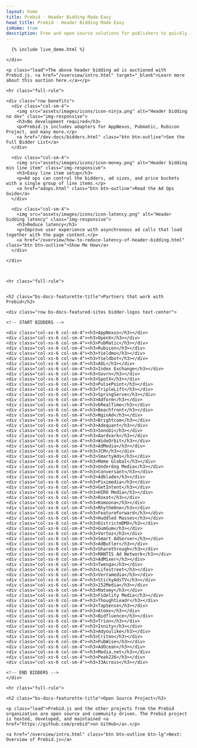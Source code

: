 ```yaml
---
layout: home
title: Prebid - Header Bidding Made Easy
head_title: Prebid - Header Bidding Made Easy
isHome: true
description: Free and open source solutions for publishers to quickly implement header bidding.
---
```


<a name="pb-home-live-demo"></a>

<div class="row">
    <div class="col-sm-10 col-sm-offset-1 text-center">

      {% include live_demo.html %}

    </div>
</div>

<div class="bs-docs-featurette pb-home pb-docs">

    <p class="lead">The above header bidding ad is auctioned with Prebid.js. <a href="/overview/intro.html" target="_blank">Learn more about this auction here.</a></p>

    <hr class="full-rule">

    <div class="row benefits">
      <div class="col-sm-4">
        <img src="assets/images/icons/icon-ninja.png" alt="Header bidding no dev" class="img-responsive">
        <h3>No development required</h3>
        <p>Prebid.js includes adapters for AppNexus, Pubmatic, Rubicon Project, and many more.</p>
        <a href="/dev-docs/bidders.html" class="btn btn-outline">See the Full Bidder List</a>
      </div>

      <div class="col-sm-4">
        <img src="assets/images/icons/icon-money.png" alt="Header bidding min line item" class="img-responsive">
        <h3>Easy line item setup</h3>
        <p>Ad ops can control the bidders, ad sizes, and price buckets with a single group of line items.</p>
        <a href="adops.html" class="btn btn-outline">Read the Ad Ops Guide</a>
      </div>

      <div class="col-sm-4">
        <img src="assets/images/icons/icon-latency.png" alt="Header bidding latency" class="img-responsive">
        <h3>Reduce latency</h3>
        <p>Improve user experience with asynchronous ad calls that load together with the page content.</p>
        <a href="/overview/how-to-reduce-latency-of-header-bidding.html" class="btn btn-outline">Show Me How</a>
      </div>

    </div>



    <hr class="full-rule">


    <h2 class="bs-docs-featurette-title">Partners that work with Prebid</h2>

    <div class="row bs-docs-featured-sites bidder-logos text-center">

    <!-- START BIDDERS -->

    <div class="col-xs-6 col-sm-4"><h3>AppNexus</h3></div>
    <div class="col-xs-6 col-sm-4"><h3>OpenX</h3></div>
    <div class="col-xs-6 col-sm-4"><h3>PubMatic</h3></div>
    <div class="col-xs-6 col-sm-4"><h3>Rubicon</h3></div>
    <div class="col-xs-6 col-sm-4"><h3>Yieldmo</h3></div>
    <div class="col-xs-6 col-sm-4"><h3>Yieldbot</h3></div>
    <div class="col-xs-6 col-sm-4"><h3>AOL</h3></div>
    <div class="col-xs-6 col-sm-4"><h3>Index Exchange</h3></div>
    <div class="col-xs-6 col-sm-4"><h3>Sovrn</h3></div>
    <div class="col-xs-6 col-sm-4"><h3>SpotX</h3></div>
    <div class="col-xs-6 col-sm-4"><h3>PulsePoint</h3></div>
    <div class="col-xs-6 col-sm-4"><h3>TripleLift</h3></div>
    <div class="col-xs-6 col-sm-4"><h3>SpringServe</h3></div>
    <div class="col-xs-6 col-sm-4"><h3>Adform</h3></div>
    <div class="col-xs-6 col-sm-4"><h3>bRealTime</h3></div>
    <div class="col-xs-6 col-sm-4"><h3>Beachfront</h3></div>
    <div class="col-xs-6 col-sm-4"><h3>NginAd</h3></div>
    <div class="col-xs-6 col-sm-4"><h3>Brightcom</h3></div>
    <div class="col-xs-6 col-sm-4"><h3>Adequant</h3></div>
    <div class="col-xs-6 col-sm-4"><h3>Sonobi</h3></div>
    <div class="col-xs-6 col-sm-4"><h3>Aardvark</h3></div>
    <div class="col-xs-6 col-sm-4"><h3>WideOrbit</h3></div>
    <div class="col-xs-6 col-sm-4"><h3>AdMedia</h3></div>
    <div class="col-xs-6 col-sm-4"><h3>JCM</h3></div>
    <div class="col-xs-6 col-sm-4"><h3>SmartyAds</h3></div>
    <div class="col-xs-6 col-sm-4"><h3>Meme Global</h3></div>
    <div class="col-xs-6 col-sm-4"><h3>Underdog Media</h3></div>
    <div class="col-xs-6 col-sm-4"><h3>Conversant</h3></div>
    <div class="col-xs-6 col-sm-4"><h3>Adblade</h3></div>
    <div class="col-xs-6 col-sm-4"><h3>Piximedia</h3></div>
    <div class="col-xs-6 col-sm-4"><h3>GetIntent</h3></div>
    <div class="col-xs-6 col-sm-4"><h3>HIRO Media</h3></div>
    <div class="col-xs-6 col-sm-4"><h3>Roxot</h3></div>
    <div class="col-xs-6 col-sm-4"><h3>Komoona</h3></div>
    <div class="col-xs-6 col-sm-4"><h3>RhythmOne</h3></div>
    <div class="col-xs-6 col-sm-4"><h3>FeatureForward</h3></div>
    <div class="col-xs-6 col-sm-4"><h3>Huddled Masses</h3></div>
    <div class="col-xs-6 col-sm-4"><h3>DistrictmDMX</h3></div>
    <div class="col-xs-6 col-sm-4"><h3>GumGum</h3></div>
    <div class="col-xs-6 col-sm-4"><h3>Vertoz</h3></div>
    <div class="col-xs-6 col-sm-4"><h3>Smart AdServer</h3></div>
    <div class="col-xs-6 col-sm-4"><h3>AdButler</h3></div>
    <div class="col-xs-6 col-sm-4"><h3>Sharethrough</h3></div>
    <div class="col-xs-6 col-sm-4"><h3>MANTIS Ad Network</h3></div>
    <div class="col-xs-6 col-sm-4"><h3>AdMixer</h3></div>
    <div class="col-xs-6 col-sm-4"><h3>Twenga</h3></div>
    <div class="col-xs-6 col-sm-4"><h3>Lifestreet</h3></div>
    <div class="col-xs-6 col-sm-4"><h3>Vertamedia</h3></div>
    <div class="col-xs-6 col-sm-4"><h3>StickyAdsTV</h3></div>
    <div class="col-xs-6 col-sm-4"><h3>152Media</h3></div>
    <div class="col-xs-6 col-sm-4"><h3>Matomy</h3></div>
    <div class="col-xs-6 col-sm-4"><h3>Fidelity Media</h3></div>
    <div class="col-xs-6 col-sm-4"><h3>ThoughtLeadr</h3></div>
    <div class="col-xs-6 col-sm-4"><h3>TapSense</h3></div>
    <div class="col-xs-6 col-sm-4"><h3>Atomx</h3></div>
    <div class="col-xs-6 col-sm-4"><h3>Bidfluence</h3></div>
    <div class="col-xs-6 col-sm-4"><h3>Trion</h3></div>
    <div class="col-xs-6 col-sm-4"><h3>Innity</h3></div>
    <div class="col-xs-6 col-sm-4"><h3>Adyoulike</h3></div>
    <div class="col-xs-6 col-sm-4"><h3>Criteo</h3></div>
    <div class="col-xs-6 col-sm-4"><h3>PubWise</h3></div>
    <div class="col-xs-6 col-sm-4"><h3>AdOcean</h3></div>
    <div class="col-xs-6 col-sm-4"><h3>Media.net</h3></div>
    <div class="col-xs-6 col-sm-4"><h3>Peak226</h3></div>
    <div class="col-xs-6 col-sm-4"><h3>33Across</h3></div>

    <!-- END BIDDERS -->
    </div>

    <hr class="full-rule">

    <h2 class="bs-docs-featurette-title">Open Source Project</h2>

    <p class="lead">Prebid.js and the other projects from the Prebid organization are open source and community driven. The Prebid project is hosted, developed, and maintained <a href="https://github.com/prebid">on GitHub</a>.</p>

    <a href="/overview/intro.html" class="btn btn-outline btn-lg">Next: Overview of Prebid.js</a>

</div>
